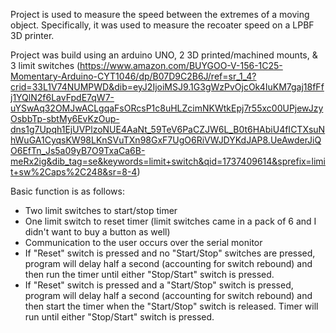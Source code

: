 Project is used to measure the speed between the extremes of a moving object. Specifically, it was used to measure the recoater speed on a LPBF 3D printer. 

Project was build using an arduino UNO, 2 3D printed/machined mounts, & 3 limit switches (https://www.amazon.com/BUYGOO-V-156-1C25-Momentary-Arduino-CYT1046/dp/B07D9C2B6J/ref=sr_1_4?crid=33L1V74NUMPWD&dib=eyJ2IjoiMSJ9.1G3gWzPvOjcOk4IuKM7gaj18fFfj1YQlN2f6LavFpdE7qW7-uYSwAq32OMJwACLgqaFsORcsP1c8uHLZcimNKWtkEpj7r55xc00UPjewJzyOsbbTp-sbtMy6EvKzOup-dns1g7Upqh1EjUVPlzoNUE4AaNt_59TeV6PaCZJW6L_B0t6HAbiU4fICTXsuNhWuGA1CyqsKW98LKnSVuTXn98GxF7UgO6RiVWJDYKdJAP8.UeAwderJiQO6EfTn_Js5a09yB7O9TxaCa6B-meRx2ig&dib_tag=se&keywords=limit+switch&qid=1737409614&sprefix=limit+sw%2Caps%2C248&sr=8-4)

Basic function is as follows: 
- Two limit switches to start/stop timer
- One limit switch to reset timer (limit switches came in a pack of 6 and I didn't want to buy a button as well)
- Communication to the user occurs over the serial monitor
- If "Reset" switch is pressed and no "Start/Stop" switches are pressed, program will delay half a second (accounting for switch rebound) and then run the timer until either "Stop/Start" switch is pressed.
- If "Reset" switch is pressed and a "Start/Stop" switch is pressed, program will delay half a second (accounting for switch rebound) and then start the timer when the "Start/Stop" switch is released. Timer will run until either "Stop/Start" switch is pressed.
